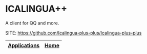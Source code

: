# ICALINGUA++

 A client for QQ and more.

 SITE: https://github.com/Icalingua-plus-plus/Icalingua-plus-plus

 | [Applications](https://portable-linux-apps.github.io/apps.html) | [Home](https://portable-linux-apps.github.io)
 | --- | --- |
